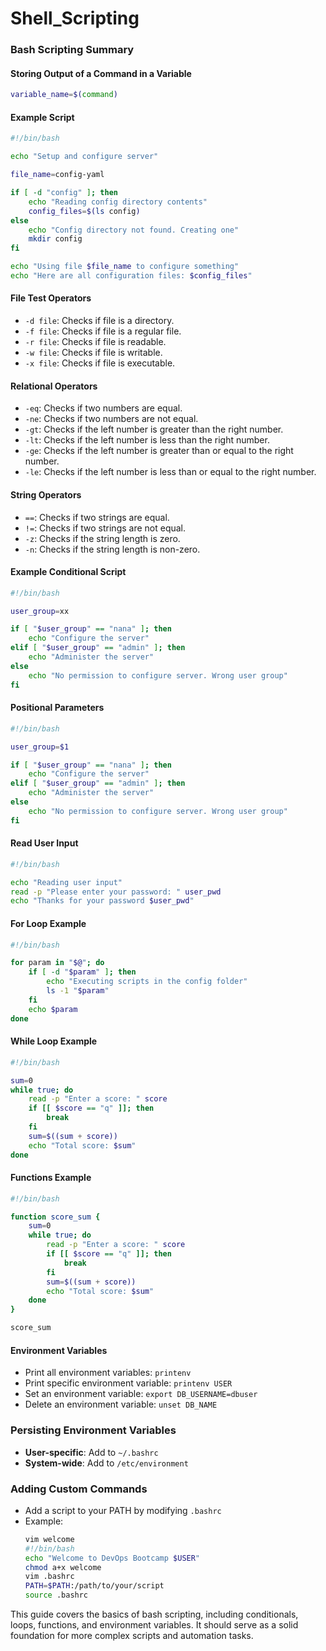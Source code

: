 # Shell_Scripting
### Bash Scripting Summary

#### Storing Output of a Command in a Variable
```bash
variable_name=$(command)
```

#### Example Script
```bash
#!/bin/bash

echo "Setup and configure server"

file_name=config-yaml

if [ -d "config" ]; then
    echo "Reading config directory contents"
    config_files=$(ls config)
else
    echo "Config directory not found. Creating one"
    mkdir config
fi

echo "Using file $file_name to configure something"
echo "Here are all configuration files: $config_files"
```

#### File Test Operators
- `-d file`: Checks if file is a directory.
- `-f file`: Checks if file is a regular file.
- `-r file`: Checks if file is readable.
- `-w file`: Checks if file is writable.
- `-x file`: Checks if file is executable.

#### Relational Operators
- `-eq`: Checks if two numbers are equal.
- `-ne`: Checks if two numbers are not equal.
- `-gt`: Checks if the left number is greater than the right number.
- `-lt`: Checks if the left number is less than the right number.
- `-ge`: Checks if the left number is greater than or equal to the right number.
- `-le`: Checks if the left number is less than or equal to the right number.

#### String Operators
- `==`: Checks if two strings are equal.
- `!=`: Checks if two strings are not equal.
- `-z`: Checks if the string length is zero.
- `-n`: Checks if the string length is non-zero.

#### Example Conditional Script
```bash
#!/bin/bash

user_group=xx

if [ "$user_group" == "nana" ]; then
    echo "Configure the server"
elif [ "$user_group" == "admin" ]; then
    echo "Administer the server"
else
    echo "No permission to configure server. Wrong user group"
fi
```

#### Positional Parameters
```bash
#!/bin/bash

user_group=$1

if [ "$user_group" == "nana" ]; then
    echo "Configure the server"
elif [ "$user_group" == "admin" ]; then
    echo "Administer the server"
else
    echo "No permission to configure server. Wrong user group"
fi
```

#### Read User Input
```bash
#!/bin/bash

echo "Reading user input"
read -p "Please enter your password: " user_pwd
echo "Thanks for your password $user_pwd"
```

#### For Loop Example
```bash
#!/bin/bash

for param in "$@"; do
    if [ -d "$param" ]; then
        echo "Executing scripts in the config folder"
        ls -1 "$param"
    fi
    echo $param
done
```

#### While Loop Example
```bash
#!/bin/bash

sum=0
while true; do
    read -p "Enter a score: " score
    if [[ $score == "q" ]]; then
        break
    fi
    sum=$((sum + score))
    echo "Total score: $sum"
done
```

#### Functions Example
```bash
#!/bin/bash

function score_sum {
    sum=0
    while true; do
        read -p "Enter a score: " score
        if [[ $score == "q" ]]; then
            break
        fi
        sum=$((sum + score))
        echo "Total score: $sum"
    done
}

score_sum
```

#### Environment Variables
- Print all environment variables: `printenv`
- Print specific environment variable: `printenv USER`
- Set an environment variable: `export DB_USERNAME=dbuser`
- Delete an environment variable: `unset DB_NAME`

### Persisting Environment Variables
- **User-specific**: Add to `~/.bashrc`
- **System-wide**: Add to `/etc/environment`

### Adding Custom Commands
- Add a script to your PATH by modifying `.bashrc`
- Example:
  ```bash
  vim welcome
  #!/bin/bash
  echo "Welcome to DevOps Bootcamp $USER"
  chmod a+x welcome
  vim .bashrc
  PATH=$PATH:/path/to/your/script
  source .bashrc
  ```

This guide covers the basics of bash scripting, including conditionals, loops, functions, and environment variables. It should serve as a solid foundation for more complex scripts and automation tasks.
